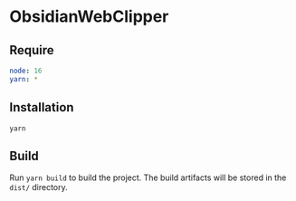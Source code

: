 # ObsidianWebClipper

## Require
```yaml
node: 16
yarn: *
```

## Installation

```shell
yarn
```

## Build

Run `yarn build` to build the project. The build artifacts will be stored in the `dist/` directory.

